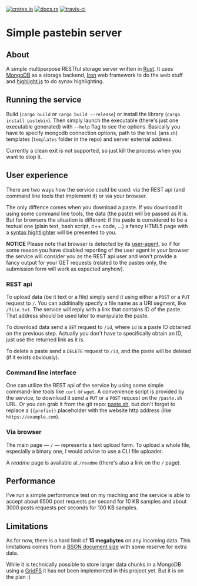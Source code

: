 [![crates.io](https://img.shields.io/crates/v/pastebin.svg)](https://crates.io/crates/pastebin)
[![docs.rs](https://docs.rs/pastebin/badge.svg)](https://docs.rs/pastebin)
[![travis-ci](https://travis-ci.org/mexus/pastebin.svg?branch=master)](https://travis-ci.org/mexus/pastebin)

# Simple pastebin server

## About

A simple multipurpose RESTful storage server written in
[Rust](https://www.rust-lang.org/). It uses [MongoDB](https://www.mongodb.com/)
as a storage backend, [Iron](https://github.com/iron/iron) web framework to do
the web stuff and [highlight.js](https://highlightjs.org/) to do synax
highlighting.

## Running the service

Build (`cargo build` or `cargo build --release`) or install the library (`cargo
install pastebin`). Then simply launch the executable (there's just one
executable generated) with `--help` flag to see the options. Basically you have
to specify mongodb connection options, path to the `html` (ans `sh`) templates
(`templates` folder in the repo) and server external address.

Currently a clean exit is not supported, so just kill the process when you want
to stop it.

## User experience

There are two ways how the service could be used: via the REST api (and command
line tools that implement it) or via your browser.

The only diffence comes when you download a paste. If you download it using some
command line tools, the data (the paste) will be passed as it is. But for
browsers the situation is different: if the paste is considered to be a textual
one (plain text, bash script, c++ code, …) a fancy HTML5 page with a [syntax
hightlighter](https://highlightjs.org/) will be presented to you.

**NOTICE** Please note that browser is detected by its
[user-agent](https://en.wikipedia.org/wiki/User_agent#Use_in_HTTP), so if for
some reason you have disabled reporting of the user agent in your browser the
service will consider you as the REST api user and won't provide a fancy output
for your GET requests (related to the pastes only, the submission form will work
as expected anyhow).

### REST api

To upload data (be it text or a file) simply send it using either a `POST` or a
`PUT` request to `/`. You can additinally specify a file name as a URI segment,
like `/file.txt`. The service will reply with a link that contains ID of the
paste. That address should be used later to manipulate the paste.

To download data send a `GET` request to `/id`, where `id` is a paste ID
obtained on the previous step. Actually you don't have to specifically obtain an
ID, just use the returned link as it is.

To delete a paste send a `DELETE` request to `/id`, and the paste will be
deleted (if it exists obviously).

### Command line interface

One can utilize the REST api of the service by using some simple command-line
tools like `curl` or `wget`. A convenience script is provided by the service,
to download it send a `PUT` or a `POST` request on the `/paste.sh` URL. Or you
can grab it from the git repo: [paste.sh](templates/paste.sh.tera), but don't
forget to replace a `{{prefix}}` placeholder with the website http address
(like `https://example.com`).

### Via browser

The main page — `/` — represents a text upload form. To upload a whole file,
especially a binary one, I would advise to use a CLI file uploader.

A *readme* page is available at `/readme` (there's also a link on the `/` page).

## Performance

I've run a simple performance test on my maching and the service is able to
accept about 6500 post requests per second for 10 KB samples and about 3000
posts requests per seconds for 100 KB samples.

## Limitations

As for now, there is a hard limit of **15 megabytes** on any incoming data. This
limitations comes from a [BSON document
size](https://docs.mongodb.com/manual/reference/limits/) with some reserve for
extra data.

While it is technically possible to store larger data chunks in a MongoDB using
a [GridFS](https://docs.mongodb.com/manual/core/gridfs/) it has not been
implemented in this project yet. But it is on the plan :)
